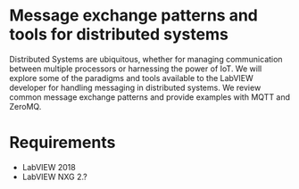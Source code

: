 # Message exchange patterns and tools for distributed systems

Distributed Systems are ubiquitous, whether for managing communication between multiple processors or harnessing the power of IoT.  We will explore some of the paradigms and tools available to the LabVIEW developer for handling messaging in distributed systems. We review common message exchange patterns and provide examples with MQTT and ZeroMQ. 

# Requirements

- LabVIEW 2018
- LabVIEW NXG 2.?

